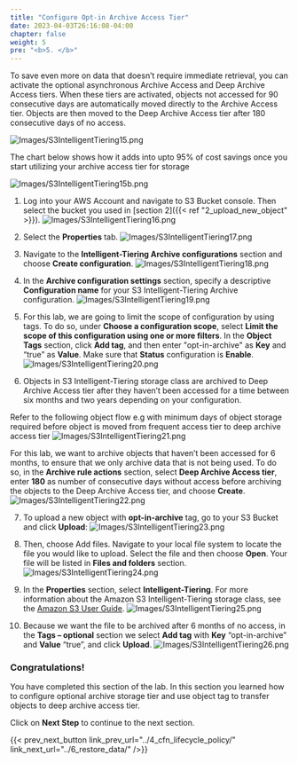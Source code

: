 ```yaml
---
title: "Configure Opt-in Archive Access Tier"
date: 2023-04-03T26:16:08-04:00
chapter: false
weight: 5
pre: "<b>5. </b>"
---
```


To save even more on data that doesn’t require immediate retrieval, you can activate the optional asynchronous Archive Access and Deep Archive Access tiers. When these tiers are activated, objects not accessed for 90 consecutive days are automatically moved directly to the Archive Access tier. Objects are then moved to the Deep Archive Access tier after 180 consecutive days of no access.

![Images/S3IntelligentTiering15.png](/Cost/100_S3_Intelligent_Tiering/Images/S3-IntelligentTiering-02.png)

The chart below shows how it adds into upto 95% of cost savings once you start utilizing your archive access tier for storage

![Images/S3IntelligentTiering15b.png](/Cost/100_S3_Intelligent_Tiering/Images/S3-IntelligentTiering-15b.png)


1. Log into your AWS Account and navigate to S3 Bucket console. Then select the bucket you used in [section 2]({{< ref "2_upload_new_object" >}}).
![Images/S3IntelligentTiering16.png](/Cost/100_S3_Intelligent_Tiering/Images/S3-IntelligentTiering-16.png)

2. Select the **Properties** tab.
![Images/S3IntelligentTiering17.png](/Cost/100_S3_Intelligent_Tiering/Images/S3-IntelligentTiering-17.png)

3. Navigate to the **Intelligent-Tiering Archive configurations** section and choose **Create configuration**.
![Images/S3IntelligentTiering18.png](/Cost/100_S3_Intelligent_Tiering/Images/S3-IntelligentTiering-18.png)

4. In the **Archive configuration settings** section, specify a descriptive **Configuration name** for your S3 Intelligent-Tiering Archive configuration.
![Images/S3IntelligentTiering19.png](/Cost/100_S3_Intelligent_Tiering/Images/S3-IntelligentTiering-19.png)

5. For this lab, we are going to limit the scope of configuration by using tags. To do so, under **Choose a configuration scope**, select **Limit the scope of this configuration using one or more filters**.
In the **Object Tags** section, click **Add tag**, and then enter "opt-in-archive" as **Key** and “true” as **Value**. Make sure that **Status** configuration is **Enable**.
![Images/S3IntelligentTiering20.png](/Cost/100_S3_Intelligent_Tiering/Images/S3-IntelligentTiering-20.png)

6. Objects in S3 Intelligent-Tiering storage class are archived to Deep Archive Access tier after they haven’t been accessed for a time between six months and two years depending on your configuration. 

Refer to the following object flow e.g with minimum days of object storage required before object is moved from frequent access tier to deep archive access tier
![Images/S3IntelligentTiering21.png](/Cost/100_S3_Intelligent_Tiering/Images/S3-IntelligentTiering-21.png)

For this lab, we want to archive objects that haven’t been accessed for 6 months, to ensure that we only archive data that is not being used. To do so, in the **Archive rule actions** section, select **Deep Archive Access tier**, enter **180** as number of consecutive days without access before archiving the objects to the Deep Archive Access tier, and choose **Create**.
![Images/S3IntelligentTiering22.png](/Cost/100_S3_Intelligent_Tiering/Images/S3-IntelligentTiering-22.png)

7. To upload a new object with **opt-in-archive** tag, go to your S3 Bucket and click **Upload**:
![Images/S3IntelligentTiering23.png](/Cost/100_S3_Intelligent_Tiering/Images/S3-IntelligentTiering-23.png)

8. Then, choose Add files. Navigate to your local file system to locate the file you would like to upload. Select the file and then choose **Open**. Your file will be listed in **Files and folders** section.
![Images/S3IntelligentTiering24.png](/Cost/100_S3_Intelligent_Tiering/Images/S3-IntelligentTiering-24.png)

9. In the **Properties** section, select **Intelligent-Tiering**. For more information about the Amazon S3 Intelligent-Tiering storage class, see the [Amazon S3 User Guide](https://docs.aws.amazon.com/AmazonS3/latest/userguide/intelligent-tiering.html).
![Images/S3IntelligentTiering25.png](/Cost/100_S3_Intelligent_Tiering/Images/S3-IntelligentTiering-25.png)

10. Because we want the file to be archived after 6 months of no access, in the **Tags – optional** section we select **Add tag** with **Key** “opt-in-archive” and **Value** “true”, and click **Upload**.
![Images/S3IntelligentTiering26.png](/Cost/100_S3_Intelligent_Tiering/Images/S3-IntelligentTiering-26.png)

### Congratulations! 
You have completed this section of the lab. In this section you learned how to configure optional archive storage tier and use object tag to transfer objects to deep archive access tier.

Click on **Next Step** to continue to the next section.

{{< prev_next_button link_prev_url="../4_cfn_lifecycle_policy/" link_next_url="../6_restore_data/" />}}